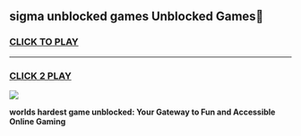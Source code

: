 
## sigma unblocked games Unblocked Games👋
<h3>
<a href="https://premium.freeplayer.one?title=sigma_unblocked_games&ref=16F">CLICK TO PLAY</a></h3>
<hr>

<h3>
<a href="https://premium.freeplayer.one?title=sigma_unblocked_games&ref=16F">CLICK 2 PLAY</a>
  
</h3>

<a href="https://premium.freeplayer.one?title=sigma_unblocked_games&ref=16F/"><img src="https://clearcache.store/games.png"></a>


**worlds hardest game unblocked: Your Gateway to Fun and Accessible Online Gaming**
